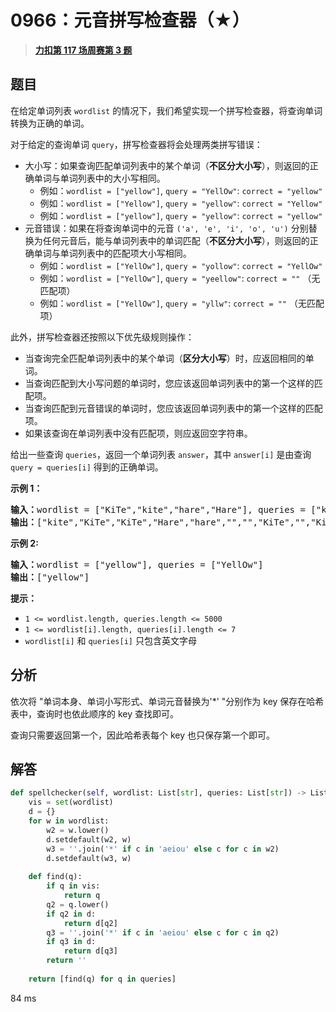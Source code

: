 # 0966：元音拼写检查器（★）


> <u>**[力扣第 117 场周赛第 3 题](https://leetcode.cn/problems/vowel-spellchecker/)**</u>

## 题目

<p>在给定单词列表 <code>wordlist</code> 的情况下，我们希望实现一个拼写检查器，将查询单词转换为正确的单词。</p>

<p>对于给定的查询单词 <code>query</code>，拼写检查器将会处理两类拼写错误：</p>

<ul>
<li>大小写：如果查询匹配单词列表中的某个单词（<strong>不区分大小写</strong>），则返回的正确单词与单词列表中的大小写相同。

<ul>
<li>例如：<code>wordlist = ["yellow"]</code>, <code>query = "YellOw"</code>: <code>correct = "yellow"</code></li>
<li>例如：<code>wordlist = ["Yellow"]</code>, <code>query = "yellow"</code>: <code>correct = "Yellow"</code></li>
<li>例如：<code>wordlist = ["yellow"]</code>, <code>query = "yellow"</code>: <code>correct = "yellow"</code></li>
</ul>
</li>
<li>元音错误：如果在将查询单词中的元音 <code>('a', 'e', 'i', 'o', 'u')</code>  分别替换为任何元音后，能与单词列表中的单词匹配（<strong>不区分大小写</strong>），则返回的正确单词与单词列表中的匹配项大小写相同。
<ul>
<li>例如：<code>wordlist = ["YellOw"]</code>, <code>query = "yollow"</code>: <code>correct = "YellOw"</code></li>
<li>例如：<code>wordlist = ["YellOw"]</code>, <code>query = "yeellow"</code>: <code>correct = ""</code> （无匹配项）</li>
<li>例如：<code>wordlist = ["YellOw"]</code>, <code>query = "yllw"</code>: <code>correct = ""</code> （无匹配项）</li>
</ul>
</li>
</ul>

<p>此外，拼写检查器还按照以下优先级规则操作：</p>

<ul>
<li>当查询完全匹配单词列表中的某个单词（<strong>区分大小写</strong>）时，应返回相同的单词。</li>
<li>当查询匹配到大小写问题的单词时，您应该返回单词列表中的第一个这样的匹配项。</li>
<li>当查询匹配到元音错误的单词时，您应该返回单词列表中的第一个这样的匹配项。</li>
<li>如果该查询在单词列表中没有匹配项，则应返回空字符串。</li>
</ul>

<p>给出一些查询 <code>queries</code>，返回一个单词列表 <code>answer</code>，其中 <code>answer[i]</code> 是由查询 <code>query = queries[i]</code> 得到的正确单词。</p>



<p><strong>示例 1：</strong></p>

<pre>
<strong>输入：</strong>wordlist = ["KiTe","kite","hare","Hare"], queries = ["kite","Kite","KiTe","Hare","HARE","Hear","hear","keti","keet","keto"]
<strong>输出：</strong>["kite","KiTe","KiTe","Hare","hare","","","KiTe","","KiTe"]</pre>

<p><strong>示例 2:</strong></p>

<pre>
<b>输入：</b>wordlist = ["yellow"], queries = ["YellOw"]
<b>输出：</b>["yellow"]
</pre>



<p><strong>提示：</strong></p>

<ul>
<li><code>1 &lt;= wordlist.length, queries.length &lt;= 5000</code></li>
<li><code>1 &lt;= wordlist[i].length, queries[i].length &lt;= 7</code></li>
<li><code>wordlist[i]</code> 和 <code>queries[i]</code> 只包含英文字母</li>
</ul>


## 分析

依次将 "单词本身、单词小写形式、单词元音替换为'*' "分别作为 key 保存在哈希表中，查询时也依此顺序的 key 查找即可。

查询只需要返回第一个，因此哈希表每个 key 也只保存第一个即可。

## 解答


```python
def spellchecker(self, wordlist: List[str], queries: List[str]) -> List[str]:
	vis = set(wordlist)
	d = {}
	for w in wordlist:
		w2 = w.lower()
		d.setdefault(w2, w)
		w3 = ''.join('*' if c in 'aeiou' else c for c in w2)
		d.setdefault(w3, w)
	
	def find(q):
		if q in vis:
			return q
		q2 = q.lower()
		if q2 in d:
			return d[q2]
		q3 = ''.join('*' if c in 'aeiou' else c for c in q2)
		if q3 in d:
			return d[q3]
		return ''
	
	return [find(q) for q in queries]
```
84 ms
